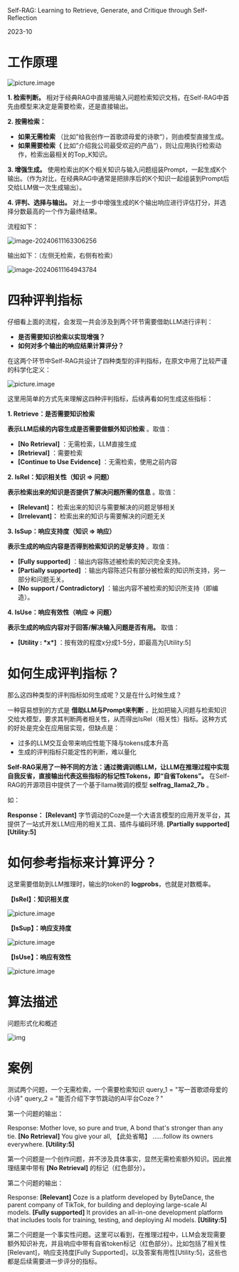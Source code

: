 Self-RAG: Learning to Retrieve, Generate, and Critique through Self-Reflection

2023-10



# 工作原理

![picture.image](images/1964661e853f4a06ad85f70d2c144a63_tplv-tlddhu82om-image.png)

**1. 检索判断。** 相对于经典RAG中直接用输入问题检索知识文档，在Self-RAG中首先由模型来决定是需要检索，还是直接输出。

**2. 按需检索：**

- **如果无需检索** （比如”给我创作一首歌颂母爱的诗歌“），则由模型直接生成。
- **如果需要检索（** 比如”介绍我公司最受欢迎的产品“），则让应用执行检索动作，检索出最相关的Top_K知识。

**3. 增强生成。** 使用检索出的K个相关知识与输入问题组装Prompt，一起生成K个输出。（作为对比，在经典RAG中通常是把排序后的K个知识一起组装到Prompt后交给LLM做一次生成输出）。

**4. 评判、选择与输出。** 对上一步中增强生成的K个输出响应进行评估打分，并选择分数最高的一个作为最终结果。



流程如下：

![image-20240611163306256](images/image-20240611163306256.png)



输出如下：（左侧无检索，右侧有检索）

![image-20240611164943784](images/image-20240611164943784.png)



# 四种评判指标



仔细看上面的流程，会发现一共会涉及到两个环节需要借助LLM进行评判：

- **是否需要知识检索以实现增强？**
- **如何对多个输出的响应结果计算评分？**

在这两个环节中Self-RAG共设计了四种类型的评判指标，在原文中用了比较严谨的科学化定义：

![picture.image](images/0a6b9c377eda41539335c952875f2a34_tplv-tlddhu82om-image-1718093456081.png)



这里用简单的方式先来理解这四种评判指标，后续再看如何生成这些指标：

**1. Retrieve：是否需要知识检索**

**表示LLM后续的内容生成是否需要做额外知识检索** 。取值：

- **[No Retrieval]** ：无需检索，LLM直接生成
- **[Retrieval]** ：需要检索
- **[Continue to Use Evidence]** ：无需检索，使用之前内容

**2. IsRel：知识相关性（知识 => 问题）**

**表示检索出来的知识是否提供了解决问题所需的信息** 。取值：

- **[Relevant]：** 检索出来的知识与需要解决的问题足够相关
- **[Irrelevant]：** 检索出来的知识与需要解决的问题无关

**3. IsSup：响应支持度（知识 => 响应）**

**表示生成的响应内容是否得到检索知识的足够支持** 。取值：

- **[Fully supported]** ：输出内容陈述被检索的知识完全支持。
- **[Partially supported]** ：输出内容陈述只有部分被检索的知识所支持，另一部分和问题无关。
- **[No support / Contradictory]** ：输出内容不被检索的知识所支持（即编造）。

**4. IsUse：响应有效性（响应 => 问题）**

**表示生成的响应内容对于回答/解决输入问题是否有用。** 取值：

- **[Utility : \*x\*]** ：按有效的程度x分成1-5分，即最高为[Utility:5]



# 如何生成评判指标？

那么这四种类型的评判指标如何生成呢？又是在什么时候生成？

一种容易想到的方式是 **借助LLM与Prompt来判断** ，比如把输入问题与检索知识交给大模型，要求其判断两者相关性，从而得出IsRel（相关性）指标。这种方式的好处是完全在应用层实现，但缺点是：

- 过多的LLM交互会带来响应性能下降与tokens成本升高
- 生成的评判指标只能定性的判断，难以量化

**Self-RAG采用了一种不同的方法：通过微调训练LLM，让LLM在推理过程中实现自我反省，直接输出代表这些指标的标记性Tokens，即“自省Tokens”。** 在Self-RAG的开源项目中提供了一个基于llama微调的模型 **selfrag_llama2_7b** 。

如：

**Response：** **[Relevant]** 字节调动的Coze是一个大语言模型的应用开发平台，其提供了一站式开发LLM应用的相关工具、插件与编码环境. **[Partially supported] [Utility:5]**

 

# 如何参考指标来计算评分？

这里需要借助到LLM推理时，输出的token的 **logprobs**，也就是对数概率。 

**【IsRel】：知识相关度**

![picture.image](images/2d21032601da4770ba01756b3b4af596_tplv-tlddhu82om-image.png)

**【IsSup】：响应支持度**

![picture.image](images/896987bda1ba446fa4a878944ff81ef1_tplv-tlddhu82om-image.png)

**【IsUse】：响应有效性**

![picture.image](images/56025a589c76484081470b0e33209af8_tplv-tlddhu82om-image.png)



# 算法描述



问题形式化和概述

![img](images/199749d7e1eef87179e20aafb67224da.jpg)



# 案例

测试两个问题，一个无需检索，一个需要检索知识
query_1 = "写一首歌颂母爱的小诗"
query_2 = "能否介绍下字节跳动的AI平台Coze？"



第一个问题的输出：

Response: Mother love, so pure and true, A bond that's stronger than any tie. **[No Retrieval]** You give your all, 【此处省略】 ......follow its owners everywhere. **[Utility:5]**

第一个问题是一个创作问题，并不涉及具体事实，显然无需检索额外知识。因此推理结果中带有 **[No Retrieval]** 的标记（红色部分）。



第二个问题的输出：

Response: **[Relevant]** Coze is a platform developed by ByteDance, the parent company of TikTok, for building and deploying large-scale AI models. **[Fully supported]** It provides an all-in-one development platform that includes tools for training, testing, and deploying AI models. **[Utility:5]**

第二个问题是一个事实性问题。这里可以看到，在推理过程中，LLM会发现需要额外知识补充，并且响应中带有自省token标记（红色部分）。比如包括了相关性[Relevant]，响应支持度[Fully Supported]，以及答案有用性[Utility:5]，这些也都是后续需要进一步评分的指标。